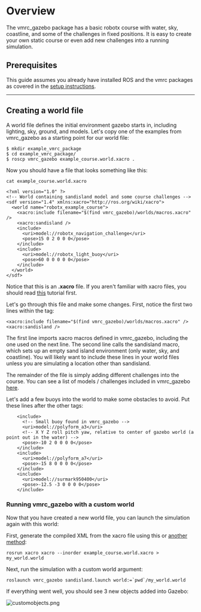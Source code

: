 # Overview
The vmrc_gazebo package has a basic robotx course with water, sky, coastline, and some of the challenges in fixed positions. It is easy to create your own static course or even add new challenges into a running simulation.

## Prerequisites
This guide assumes you already have installed ROS and the vmrc packages as covered in the [setup instructions](https://bitbucket.org/osrf/vmrc/wiki/tutorials/SystemSetupInstall).

***
## Creating a world file
A world file defines the initial environment gazebo starts in, including lighting, sky, ground, and models. Let's copy one of the examples from vmrc_gazebo as a starting point for our world file:
```
$ mkdir example_vmrc_package
$ cd example_vmrc_package/
$ roscp vmrc_gazebo example_course.world.xacro .
```
Now you should have a file that looks something like this:
```
cat example_course.world.xacro
```
```
<?xml version="1.0" ?>
<!-- World containing sandisland model and some course challenges -->
<sdf version="1.4" xmlns:xacro="http://ros.org/wiki/xacro">
  <world name="robotx_example_course">
    <xacro:include filename="$(find vmrc_gazebo)/worlds/macros.xacro" />
    <xacro:sandisland />
    <include>
      <uri>model://robotx_navigation_challenge</uri>
      <pose>15 0 2 0 0 0</pose>
    </include>
    <include>
      <uri>model://robotx_light_buoy</uri>
      <pose>60 0 0 0 0 0</pose>
    </include>
  </world>
</sdf>
```
Notice that this is an **.xacro** file. If you aren't familiar with xacro files, you should read [this](https://bitbucket.org/osrf/vmrc/wiki/tutorials/Working%20with%20xacro%20files) tutorial first.

Let's go through this file and make some changes. First, notice the first two lines within the **<world>** tag:
```
<xacro:include filename="$(find vmrc_gazebo)/worlds/macros.xacro" />
<xacro:sandisland />
```
The first line imports xacro macros defined in vmrc_gazebo, including the one used on the next line. The second line calls the sandisland macro, which sets up an empty sand island environment (only water, sky, and coastline). You will likely want to include these lines in your world files unless you are simulating a location other than sandisland.

The remainder of the file is simply adding different challenges into the course. You can see a list of models / challenges included in vmrc_gazebo [here](https://bitbucket.org/osrf/vmrc/src/default/vmrc_gazebo/README.md).

Let's add a few buoys into the world to make some obstacles to avoid. Put these lines after the other **<include>** tags:
```
    <include>
      <!-- Small buoy found in vmrc_gazebo -->
      <uri>model://polyform_a3</uri>
      <!-- X Y Z roll pitch yaw, relative to center of gazebo world (a point out in the water) -->
      <pose>-10 2 0 0 0 0</pose>
    </include>
    <include>
      <uri>model://polyform_a7</uri>
      <pose>-15 8 0 0 0 0</pose>
    </include>
    <include>
      <uri>model://surmark950400</uri>
      <pose>-12.5 -3 0 0 0 0</pose>
    </include>
```

### Running vmrc_gazebo with a custom world
Now that you have created a new world file, you can launch the simulation again with this world:

First, generate the compiled XML from the xacro file using this or [another method](https://bitbucket.org/osrf/vmrc/wiki/tutorials/Working%20with%20xacro%20files):
```
rosrun xacro xacro --inorder example_course.world.xacro > my_world.world
```
Next, run the simulation with a custom world argument:
```
roslaunch vmrc_gazebo sandisland.launch world:=`pwd`/my_world.world
```
If everything went well, you should see 3 new objects added into Gazebo:

![customobjects.png](https://bitbucket.org/repo/BgXLzgM/images/3874067301-customobjects.png)